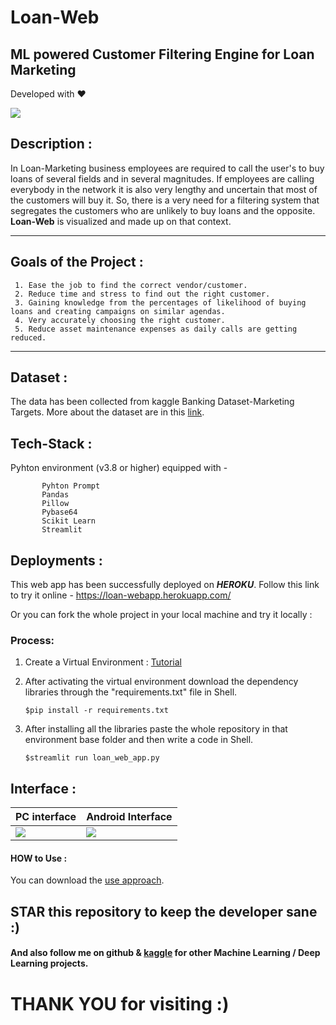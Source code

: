 # Loan-Web
ML powered Customer Filtering Engine for Loan Marketing
---
Developed with ❤ 

![](https://github.com/sagnik1511/Loan-Web/blob/main/assets/images/head.jpg)


## Description :
In Loan-Marketing business employees are required to call the user's to buy loans of several fields and in several magnitudes. If employees are calling everybody in the network it is also very lengthy and uncertain that most of the customers will buy it. So, there is a very need for a filtering system that segregates the customers who are unlikely to buy loans and the opposite. **Loan-Web** is visualized and made up on that context.

---

## Goals of the Project :

     1. Ease the job to find the correct vendor/customer.
     2. Reduce time and stress to find out the right customer.
     3. Gaining knowledge from the percentages of likelihood of buying loans and creating campaigns on similar agendas.
     4. Very accurately choosing the right customer.
     5. Reduce asset maintenance expenses as daily calls are getting reduced.

---

## Dataset :
  The data has been collected from kaggle Banking Dataset-Marketing Targets.
  More about the dataset are in this [link](https://www.kaggle.com/prakharrathi25/banking-dataset-marketing-targets).
    
## Tech-Stack :
      
  Pyhton environment (v3.8 or higher) equipped with -
           
           Pyhton Prompt
           Pandas
           Pillow
           Pybase64
           Scikit Learn
           Streamlit


## Deployments :

  This web app has been successfully deployed on ***HEROKU***. Follow this link to try it online - https://loan-webapp.herokuapp.com/
   
  Or you can fork the whole project in your local machine and try it locally :
   
  ### Process:
      
   1. Create a Virtual Environment : [Tutorial](https://docs.python.org/3/library/venv.html)
   2. After activating the virtual environment download the dependency libraries through the "requirements.txt" file in Shell.
   
          $pip install -r requirements.txt
   3. After installing all the libraries paste the whole repository in that environment base folder and then write a code in  Shell.
   
          $streamlit run loan_web_app.py

## Interface :

| PC interface | Android Interface |
|---|---|
| ![](https://github.com/sagnik1511/Loan-Web/blob/main/assets/Inetrface/initial%20interface_pc.png) | ![](https://github.com/sagnik1511/Loan-Web/blob/main/assets/Inetrface/interface_mobile.jpeg) |

  
 #### HOW to Use :
 
 You can download the [use approach](https://github.com/sagnik1511/Loan-Web/blob/main/assets/Inetrface/functional_interface.mp4).

 
 
 ## STAR this repository to keep the developer sane :)
 #### And also follow me on github & [kaggle](https://kaggle.com/sagnik1511) for other Machine Learning / Deep Learning projects.
 
 # THANK YOU for visiting :)
